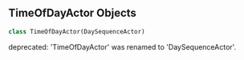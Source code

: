 ## TimeOfDayActor Objects

```python
class TimeOfDayActor(DaySequenceActor)
```

deprecated: 'TimeOfDayActor' was renamed to 'DaySequenceActor'.

<a id="unreal.BaseDaySequenceActor"></a>